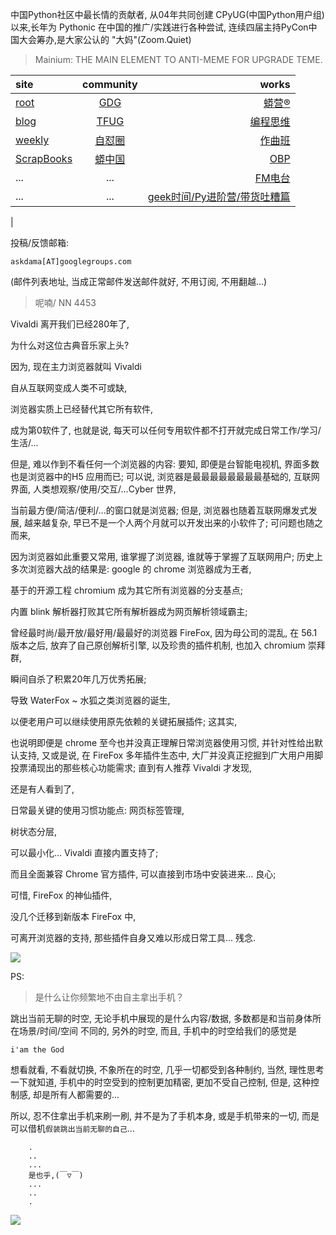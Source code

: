 中国Python社区中最长情的贡献者, 从04年共同创建 CPyUG(中国Python用户组)以来,长年为 Pythonic 在中国的推广/实践进行各种尝试, 连续四届主持PyCon中国大会筹办,是大家公认的 "大妈"(Zoom.Quiet)

> Mainium: THE MAIN ELEMENT TO ANTI-MEME FOR UPGRADE TEME.

| site | community | works |
| :-----| :----: | ----: |
| [root](http://zoomquiet.io/) | [GDG](https://blog.zhgdg.org/) | [蟒营®](https://doc.101.camp/) |
| [blog](https://blog.zoomquiet.io/pages/zoomquiet.html) | [TFUG](http://zh.tfug.world/) | [编程思维](https://py.101.camp/) |
| [weekly](http://weekly.pychina.org/) | [自怼圈](https://du.101.camp/) | [作曲班](https://mu.101.camp/) |
| [ScrapBooks](https://zoomquiet.io/collection.html) | [蟒中国](https://pychina.org/) | [OBP](https://zoomquiet.io/obp/index.html) |
| ... | ... | [FM电台](https://fm.101.camp/) |
| ... | ... | [geek时间/Py进阶营/带货吐糟篇](https://fm.101.camp/2020/geek2py-dama.html) 
 |


投稿/反馈邮箱:

    askdama[AT]googlegroups.com

(邮件列表地址, 
当成正常邮件发送邮件就好, 不用订阅, 不用翻越...)

> 呢喃/ NN 4453


Vivaldi 离开我们已经280年了,

为什么对这位古典音乐家上头?

因为,
现在主力浏览器就叫 Vivaldi




自从互联网变成人类不可或缺,

浏览器实质上已经替代其它所有软件,

成为第0软件了,
也就是说,
每天可以任何专用软件都不打开就完成日常工作/学习/生活/...

但是,
难以作到不看任何一个浏览器的内容:
要知,
即便是台智能电视机,
界面多数也是浏览器中的H5 应用而已;
可以说,
浏览器是最最最最最最最最基础的,
互联网界面,
人类想观察/使用/交互/...Cyber 世界,

当前最方便/简洁/便利/...的窗口就是浏览器;
但是,
浏览器也随着互联网爆发式发展,
越来越复杂,
早已不是一个人两个月就可以开发出来的小软件了;
可问题也随之而来,

因为浏览器如此重要又常用,
谁掌握了浏览器,
谁就等于掌握了互联网用户;
历史上多次浏览器大战的结果是:
google 的 chrome 浏览器成为王者,

基于的开源工程 chromium 成为其它所有浏览器的分支基点;

内置 blink 解析器打败其它所有解析器成为网页解析领域霸主;

曾经最时尚/最开放/最好用/最最好的浏览器 FireFox,
因为母公司的混乱,
在 56.1 版本之后,
放弃了自己原创解析引擎,
以及珍贵的插件机制,
也加入 chromium 崇拜群,

瞬间自杀了积累20年几万优秀拓展;

导致 WaterFox ~ 水狐之类浏览器的诞生,

以便老用户可以继续使用原先依赖的关键拓展插件;
这其实,

也说明即便是 chrome 至今也并没真正理解日常浏览器使用习惯,
并针对性给出默认支持,
又或是说,
在 FireFox 多年插件生态中,
大厂并没真正挖掘到广大用户用脚投票涌现出的那些核心功能需求;
直到有人推荐 Vivaldi 才发现,

还是有人看到了,

日常最关键的使用习惯功能点:
网页标签管理,

树状态分层,

可以最小化...
Vivaldi 直接内置支持了;

而且全面兼容 Chrome 官方插件, 
可以直接到市场中安装进来...
良心;

可惜, FireFox 的神仙插件,

没几个迁移到新版本 FireFox 中,

可离开浏览器的支持,
那些插件自身又难以形成日常工具...
残念.



![](https://ipic.zoomquiet.top/2021-07-27-zq42-today-card-2107.028.jpeg)



PS:
> 是什么让你频繁地不由自主拿出手机？

跳出当前无聊的时空,
无论手机中展现的是什么内容/数据,
多数都是和当前身体所在场景/时间/空间 不同的,
另外的时空,
而且, 手机中的时空给我们的感觉是

    i'am the God

想看就看, 不看就切换,
不象所在的时空, 几乎一切都受到各种制约,
当然,
理性思考一下就知道,
手机中的时空受到的控制更加精密, 更加不受自己控制,
但是, 这种控制感,
却是所有人都需要的...

所以, 
忍不住拿出手机来刷一刷,
并不是为了手机本身, 或是手机带来的一切,
而是可以借机`假装跳出当前无聊的自己`...



```
    .
    ..
    ...
    是也乎,(￣▽￣)
    ...
    ..
    .
```


![](http://ydlj.zoomquiet.top/ipic/2021-07-10-210701DU21-zip.jpg)

